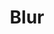 ---
title: "Blur"
permalink: /spells/blur/
tags:
  - Spell
  - 2nd Level
  - Illusion
available_for:
  - Sorcerer
  - Wizard
level: "2nd Level"
school: "Illusion"
comp:
  - V
duration: "1 Minute"
concentration: true
description: |
  Your body becomes blurred, shifting and wavering to all who can see you. For the duration, any creature has disadvantage on attack rolls against you. An attacker is immune to this effect if it doesn't rely on sight, as with blindsight, or can see through illusions, as with truesight.
excerpt: "Your body becomes blurred, shifting and wavering to all who can see you."
source: "Basic Rules"
---
